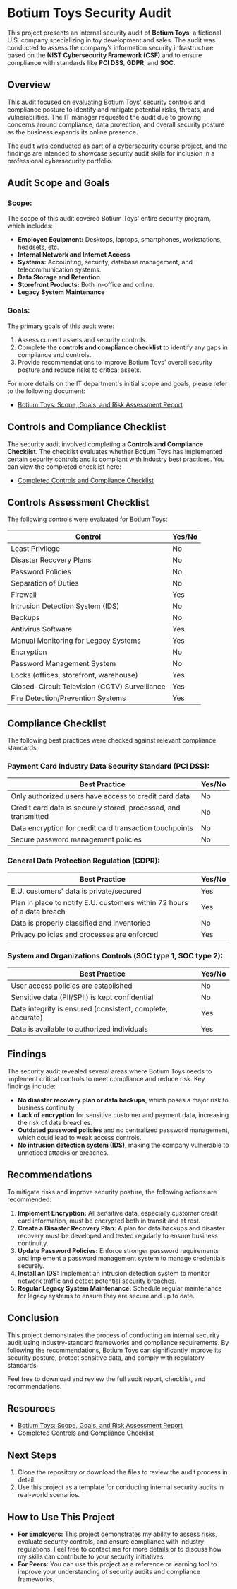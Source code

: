 # **Botium Toys Security Audit**
This project presents an internal security audit of **Botium Toys**, a fictional U.S. company specializing in toy development and sales. The audit was conducted to assess the company’s information security infrastructure based on the **NIST Cybersecurity Framework (CSF)** and to ensure compliance with standards like **PCI DSS**, **GDPR**, and **SOC**.

## **Overview**
This audit focused on evaluating Botium Toys' security controls and compliance posture to identify and mitigate potential risks, threats, and vulnerabilities. The IT manager requested the audit due to growing concerns around compliance, data protection, and overall security posture as the business expands its online presence.

The audit was conducted as part of a cybersecurity course project, and the findings are intended to showcase security audit skills for inclusion in a professional cybersecurity portfolio.

## **Audit Scope and Goals**
### **Scope:**
The scope of this audit covered Botium Toys' entire security program, which includes:
- **Employee Equipment:** Desktops, laptops, smartphones, workstations, headsets, etc.
- **Internal Network and Internet Access**
- **Systems:** Accounting, security, database management, and telecommunication systems.
- **Data Storage and Retention**
- **Storefront Products:** Both in-office and online.
- **Legacy System Maintenance**

### **Goals:**
The primary goals of this audit were:
1. Assess current assets and security controls.
2. Complete the **controls and compliance checklist** to identify any gaps in compliance and controls.
3. Provide recommendations to improve Botium Toys’ overall security posture and reduce risks to critical assets.

For more details on the IT department's initial scope and goals, please refer to the following document:
- [Botium Toys: Scope, Goals, and Risk Assessment Report](https://docs.google.com/document/d/1s2u_RuhRAI40JSh-eZHvaFsV1ZMxcNSWXifHDTOsgFc/template/preview#heading=h.evidx83t54sc)

## **Controls and Compliance Checklist**
The security audit involved completing a **Controls and Compliance Checklist**. The checklist evaluates whether Botium Toys has implemented certain security controls and is compliant with industry best practices. You can view the completed checklist here:
- [Completed Controls and Compliance Checklist](https://docs.google.com/document/d/1gY4FcDP1fjlqRsbBjoc0gi0J2H0plqbhRNzh_2gGyn8/edit#heading=h.87tykp1u0l36)

## **Controls Assessment Checklist**
The following controls were evaluated for Botium Toys:

| Control                                       | Yes/No  |
| --------------------------------------------- | ------- |
| Least Privilege                               | No      |
| Disaster Recovery Plans                       | No      |
| Password Policies                             | No      |
| Separation of Duties                          | No      |
| Firewall                                      | Yes     |
| Intrusion Detection System (IDS)              | No      |
| Backups                                       | No      |
| Antivirus Software                            | Yes     |
| Manual Monitoring for Legacy Systems          | Yes     |
| Encryption                                    | No      |
| Password Management System                    | No      |
| Locks (offices, storefront, warehouse)        | Yes     |
| Closed-Circuit Television (CCTV) Surveillance | Yes     |
| Fire Detection/Prevention Systems             | Yes     |

## **Compliance Checklist**
The following best practices were checked against relevant compliance standards:

### **Payment Card Industry Data Security Standard (PCI DSS):**

| Best Practice                                                             | Yes/No  |
| ------------------------------------------------------------------------- | ------- |
| Only authorized users have access to credit card data                      | No      |
| Credit card data is securely stored, processed, and transmitted            | No      |
| Data encryption for credit card transaction touchpoints                    | No      |
| Secure password management policies                                        | No      |

### **General Data Protection Regulation (GDPR):**

| Best Practice                                                             | Yes/No  |
| ------------------------------------------------------------------------- | ------- |
| E.U. customers' data is private/secured                                    | Yes     |
| Plan in place to notify E.U. customers within 72 hours of a data breach    | Yes     |
| Data is properly classified and inventoried                                | No      |
| Privacy policies and processes are enforced                                | Yes     |

### **System and Organizations Controls (SOC type 1, SOC type 2):**

| Best Practice                                                             | Yes/No  |
| ------------------------------------------------------------------------- | ------- |
| User access policies are established                                       | No      |
| Sensitive data (PII/SPII) is kept confidential                             | No      |
| Data integrity is ensured (consistent, complete, accurate)                 | Yes     |
| Data is available to authorized individuals                                | Yes     |

## **Findings**
The security audit revealed several areas where Botium Toys needs to implement critical controls to meet compliance and reduce risk. Key findings include:
- **No disaster recovery plan or data backups**, which poses a major risk to business continuity.
- **Lack of encryption** for sensitive customer and payment data, increasing the risk of data breaches.
- **Outdated password policies** and no centralized password management, which could lead to weak access controls.
- **No intrusion detection system (IDS)**, making the company vulnerable to unnoticed attacks or breaches.

## **Recommendations**
To mitigate risks and improve security posture, the following actions are recommended:
1. **Implement Encryption:** All sensitive data, especially customer credit card information, must be encrypted both in transit and at rest.
2. **Create a Disaster Recovery Plan:** A plan for data backups and disaster recovery must be developed and tested regularly to ensure business continuity.
3. **Update Password Policies:** Enforce stronger password requirements and implement a password management system to manage credentials securely.
4. **Install an IDS:** Implement an intrusion detection system to monitor network traffic and detect potential security breaches.
5. **Regular Legacy System Maintenance:** Schedule regular maintenance for legacy systems to ensure they are secure and up to date.

## **Conclusion**
This project demonstrates the process of conducting an internal security audit using industry-standard frameworks and compliance requirements. By following the recommendations, Botium Toys can significantly improve its security posture, protect sensitive data, and comply with regulatory standards.

Feel free to download and review the full audit report, checklist, and recommendations.

## **Resources**
- [Botium Toys: Scope, Goals, and Risk Assessment Report](https://docs.google.com/document/d/1s2u_RuhRAI40JSh-eZHvaFsV1ZMxcNSWXifHDTOsgFc/template/preview#heading=h.evidx83t54sc)
- [Completed Controls and Compliance Checklist](https://docs.google.com/document/d/1gY4FcDP1fjlqRsbBjoc0gi0J2H0plqbhRNzh_2gGyn8/edit#heading=h.87tykp1u0l36)

## **Next Steps**
1. Clone the repository or download the files to review the audit process in detail.
2. Use this project as a template for conducting internal security audits in real-world scenarios.

## **How to Use This Project**
- **For Employers:** This project demonstrates my ability to assess risks, evaluate security controls, and ensure compliance with industry regulations. Feel free to contact me for more details or to discuss how my skills can contribute to your security initiatives.
- **For Peers:** You can use this project as a reference or learning tool to improve your understanding of security audits and compliance frameworks.
